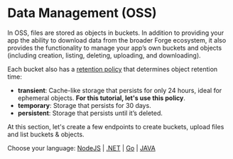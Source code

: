 # Data Management (OSS)

In OSS, files are stored as objects in buckets. In addition to providing your app the ability to download data from the broader Forge ecosystem, it also provides the functionality to manage your app’s own buckets and objects (including creation, listing, deleting, uploading, and downloading).

Each bucket also has a [retention policy](https://developer.autodesk.com/en/docs/data/v2/overview/retention-policy/) that determines object retention time:

 - **transient**: Cache-like storage that persists for only 24 hours, ideal for ephemeral objects. **For this tutorial, let's use this policy**.
 - **temporary**: Storage that persists for 30 days.
 - **persistent**: Storage that persists until it’s deleted.

At this section, let's create a few endpoints to create buckets, upload files and list buckets & objects.
 
Choose your language: [NodeJS](datamanagement/oss/nodejs) | [.NET](datamanagement/oss/net) | [Go](datamanagement/oss/go) | [JAVA](datamanagement/oss/java)